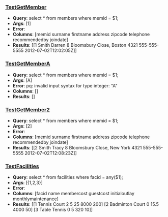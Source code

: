 ### **[TestGetMember](./dbt/arst/ok.sql#L1)**
* **Query**: select * from members where memid = $1;
* **Args**: [1]
* **Error**: 
* **Columns**: [memid surname firstname address zipcode telephone recommendedby joindate]
* **Results**: [[1 Smith Darren 8 Bloomsbury Close, Boston 4321 555-555-5555  2012-07-02T12:02:05Z]]

### **[TestGetMemberA](./dbt/arst/ok.sql#L4)**
* **Query**: select * from members where memid = $1;
* **Args**: [A]
* **Error**: pq: invalid input syntax for type integer: "A"
* **Columns**: []
* **Results**: []

### **[TestGetMember2](./dbt/arst/ok.sql#L7)**
* **Query**: select * from members where memid = $1;
* **Args**: [2]
* **Error**: 
* **Columns**: [memid surname firstname address zipcode telephone recommendedby joindate]
* **Results**: [[2 Smith Tracy 8 Bloomsbury Close, New York 4321 555-555-5555  2012-07-02T12:08:23Z]]

### **[TestFacilities](./dbt/arst/ok.sql#L13)**
* **Query**: select * from facilities where facid = any($1);
* **Args**: [{1,2,3}]
* **Error**: 
* **Columns**: [facid name membercost guestcost initialoutlay monthlymaintenance]
* **Results**: [[1 Tennis Court 2 5 25 8000 200] [2 Badminton Court 0 15.5 4000 50] [3 Table Tennis 0 5 320 10]]


